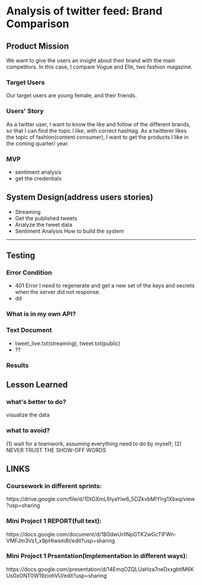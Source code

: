 Analysis of twitter feed: Brand Comparison
=========================
Product Mission
-----------------
We want to give the users an insight about their brand with the main competitors. In this case, I compare Vogue and Elle, two fashion magazine. 
### Target Users
Our target users are young female, and their friends.
### Users' Story
As a twitter user, I want to know the like and follow of the different brands, so that I can find the topic I like, with correct hashtag. As a twitterer likes the topic of fashion(content consumer), I want to get the products I like in the coming quarter/ year.
### MVP
* sentiment analysis
* get the credentials

System Design(address users stories)
-------------------------------------
* Streaming
* Get the published tweets
* Analyze the tweet data
* Sentiment Analysis 
How to build the system
------------------------
Testing
-------
### Error Condition
* 401 Error
I need to regenerate and get a new set of the keys and secrets when the server did not response.
* dd
### What is in my own API?
### Text Document
* tweet_live.txt(streaming), tweet.txt(public)
* ??
### Results
Lesson Learned
-----------------
### what's better to do?
visualize the data
### what to avoid?
<p>(1) wait for a teamwork, assuming everything need to do by myself;
(2) NEVER TRUST THE SHOW-OFF WORDS<p>
  
LINKS
---------------------
### Coursework in different sprints: 
<p> https://drive.google.com/file/d/1DtGXmL6IyaYiw6_5DZkvbMIYlrg1Xbxq/view?usp=sharing <p>  

### Mini Project 1 REPORT(full text): 
<p> https://docs.google.com/document/d/1B0dwUrllNpGTK2wGcTIFWn-VMFJm3Vs1_x9pHlwsm8I/edit?usp=sharing <p> 

### Mini Project 1 Prsentation(Implementation in different ways): 
<p> https://docs.google.com/presentation/d/14EmqOZQLUaHza7neDxxgbtlM6KUs0xONT0W19ziohVU/edit?usp=sharing <p>
